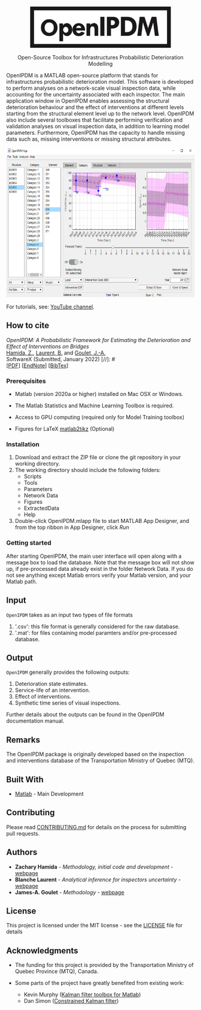 <p align="center">
<img src="/Help/OpenIPDM.png" height="110">

<p align="center">
Open-Source Toolbox for Infrastructures Probabilistic Deterioration Modelling 
</p>

OpenIPDM is a MATLAB open-source platform that stands for infrastructures probabilistic deterioration model. This software is developed to perform analyses on a network-scale visual inspection data, while accounting for the uncertainty associated with each inspector.
The main application window in OpenIPDM enables assessing the structural deterioration behaviour and the effect of interventions at different levels starting from the structural element level up to the network level.
OpenIPDM also include several toolboxes that facilitate performing verification and validation analyses on visual inspection data, in addition to learning model parameters.
Furthermore, OpenIPDM has the capacity to handle missing data such as, missing interventions or missing structural attributes.

<p align="center">
<img src="/Help/OpenIPDMMain.png" height="400">
    
For tutorials, see: [YouTube channel](https://youtube.com/playlist?list=PLSng2Crfnjmpu7RbEsfExY3gwI2FwxIjU).

## How to cite

*OpenIPDM: A Probabilistic Framework for Estimating the Deterioration and Effect of Interventions on Bridges*<br/>[Hamida, Z.](https://zachamida.github.io), [Laurent, B.](http://profs.polymtl.ca/jagoulet/Site/Goulet_web_page_BLAURENT.html) and [Goulet, J.-A.](http://profs.polymtl.ca/jagoulet/Site/Goulet_web_page_MAIN.html)<br/>SoftwareX (Submitted, January 2022) [//]: # <br/>[[PDF]()] [[EndNote]()] [[BibTex]()]

### Prerequisites

- Matlab (version 2020a or higher) installed on Mac OSX or Windows.

- The Matlab Statistics and Machine Learning Toolbox is required.

- Access to GPU computing (required only for Model Training toolbox)

- Figures for LaTeX [matlab2tikz](https://github.com/matlab2tikz/matlab2tikz) (Optional)

### Installation

1. Download and extract the ZIP file or clone the git repository in your working directory. 
2. The working directory should include the following folders:
    - Scripts
    - Tools
    - Parameters
    - Network Data
    - Figures
    - ExtractedData
    - Help
3. Double-click OpenIPDM.mlapp file to start MATLAB App Designer, and from the top ribbon in App Designer, click *Run*


### Getting started
After starting OpenIPDM, the main user interface will open along with a message box to load the database. Note that the message box will not show up, if pre-processed data already exist in the folder Network Data. 
If you do not see anything except Matlab errors verify your Matlab version, and your Matlab path.

## Input

`OpenIPDM` takes as an input two types of file formats

1. '.csv': this file format is generally considered for the raw database.
2. '.mat': for files containing model paramters and/or pre-processed database.

## Output

`OpenIPDM` generally provides the following outputs:

1. Deterioration state estimates. 
2. Service-life of an intervention.
3. Effect of interventions.
4. Synthetic time series of visual inspections.

Further details about the outputs can be found in the OpenIPDM documentation manual.

## Remarks

The OpenIPDM package is originally developed based on the inspection and interventions database of the Transportation Ministry of Quebec (MTQ).

## Built With

* [Matlab](https://www.mathworks.com/products/matlab.html) - Main Development

## Contributing

Please read [CONTRIBUTING.md](https://gist.github.com/PurpleBooth/b24679402957c63ec426) for details on the process for submitting pull requests.


## Authors

* **Zachary Hamida** - *Methodology, initial code and development* - [webpage](https://zachamida.github.io)
* **Blanche Laurent** - *Analytical inference for inspectors uncertainty* - [webpage](http://profs.polymtl.ca/jagoulet/Site/Goulet_web_page_BLAURENT.html)
* **James-A. Goulet** - *Methodology* - [webpage](http://profs.polymtl.ca/jagoulet/Site/Goulet_web_page_MAIN.html) 

## License

This project is licensed under the MIT license - see the [LICENSE](LICENSE.md) file for details

## Acknowledgments

- The funding for this project is provided by the Transportation Ministry of Quebec Province (MTQ), Canada.

- Some parts of the project have greatly benefited from existing work:

    - Kevin Murphy ([Kalman filter toolbox for Matlab](https://www.cs.ubc.ca/~murphyk/Software/Kalman/kalman.html#other))
    - Dan Simon ([Constrained Kalman filter](https://academic.csuohio.edu/simond/ConstrKF/))

